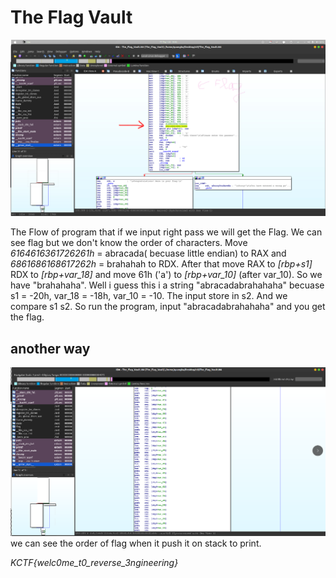 # The Flag Vault 

![image 1](flagVault.jpg)

The Flow of program that if we input right pass we will get the Flag. We can see flag but we don't know the order of
characters. Move *6164616361726261h* = abracada( becuase little endian) to RAX and *6861686168617262h* = brahahah to
RDX. After that move RAX to *[rbp+s1]* RDX to *[rbp+var_18]* and move 61h ('a') to *[rbp+var_10]* (after var_10). So
we have "brahahaha". Well i guess this i a string "abracadabrahahaha" becuase s1 = -20h, var_18 = -18h, var_10 = -10.
The input store in s2. And we compare s1 s2. So run the program, input "abracadabrahahaha" and you get the flag.

## another way 
![another way](anotherway.png)
we can see the order of flag when it push it on stack to print.


*KCTF{welc0me_t0_reverse_3ngineering}*

